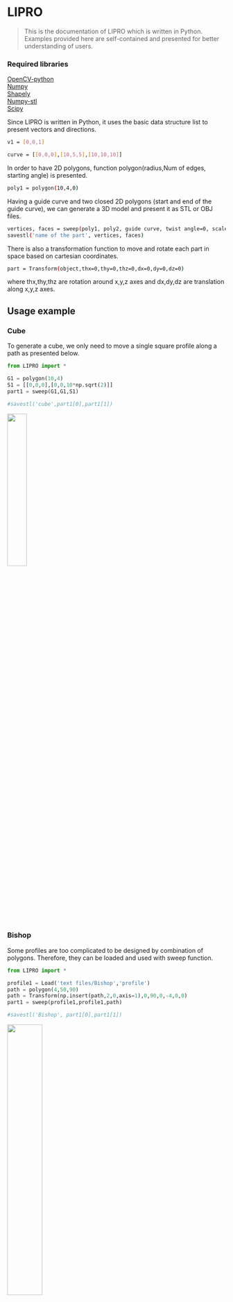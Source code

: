 # LIPRO
> This is the documentation of LIPRO which is written in Python. Examples provided here are self-contained and presented for better understanding of users.

### Required libraries

[OpenCV-python](https://pypi.org/project/opencv-python "LCO")\
[Numpy](https://numpy.org/doc "LCO")\
[Shapely](https://shapely.readthedocs.io/en/stable/manual.html "LCO")\
[Numpy-stl](https://pypi.org/project/numpy-stl/ "LCO")\
[Scipy](https://www.scipy.org/docs.html "LCO")

Since LIPRO is written in Python, it uses the basic data structure list to present vectors and directions. 
```sh
v1 = [0,0,1]

curve = [[0,0,0],[10,5,5],[10,10,10]]
```
In order to have 2D polygons, function polygon(radius,Num of edges, starting angle) is presented.

```sh
poly1 = polygon(10,4,0)
```
Having a guide curve and two closed 2D polygons (start and end of the guide curve), we can generate a 3D model and present it as STL or OBJ files.

```sh
vertices, faces = sweep(poly1, poly2, guide curve, twist angle=0, scale=None)
savestl('name of the part', vertices, faces)
```

There is also a transformation function to move and rotate each part in space based on cartesian coordinates. 
```sh
part = Transform(object,thx=0,thy=0,thz=0,dx=0,dy=0,dz=0)
```
where thx,thy,thz are rotation around x,y,z axes and dx,dy,dz are translation along x,y,z axes. 


## Usage example

### Cube
To generate a cube, we only need to move a single square profile along a path as presented below. 

```python
from LIPRO import *

G1 = polygon(10,4)
S1 = [[0,0,0],[0,0,10*np.sqrt(2)]]
part1 = sweep(G1,G1,S1)

#savestl('cube',part1[0],part1[1])
```

<img src="https://user-images.githubusercontent.com/53440292/96132563-3ac15780-0f03-11eb-84f6-8301e2362cc3.png" width="30%">

### Bishop

Some profiles are too complicated to be designed by combination of polygons. Therefore, they can be loaded and used with sweep function.

```python
from LIPRO import *

profile1 = Load('text files/Bishop','profile')
path = polygon(4,50,90)
path = Transform(np.insert(path,2,0,axis=1),0,90,0,-4,0,0)
part1 = sweep(profile1,profile1,path)

#savestl('Bishop', part1[0],part1[1])
```

<img src="https://user-images.githubusercontent.com/53440292/96174975-d6b68780-0f32-11eb-953e-905a7f5765ed.JPG" width="40%">

### Donuts

Two parts can be designed separately and can join together to form a single part.

```python
from LIPRO import *

G1 = np.insert(polygon(1,50),2,0,axis=1)
G1 = Transform(G1,90,0,0,0,0,0)
S1 = np.array(polygon(1,50)) + [-1,0]
part1 = sweep(S1,S1,G1)
part1_ver = Transform(part1[0],0,0,0,0,0,1)

G2 = np.insert(polygon(1,50),2,0,axis=1)
G2 = Transform(G2,0,90,90,0,0,0)
S2 = np.array(polygon(1,50,90)) + [0,1]
part2 = sweep(S2,S2,G2)
part2_ver = Transform(part2[0],0,0,0,0,0,3)

#savestl('ring',part1_ver,part1[1])
#savestl('ring2',part2_ver,part2[1])
```

<img src="https://user-images.githubusercontent.com/53440292/96175871-2cd7fa80-0f34-11eb-917d-5444f4c313c8.jpg" width="50%">

### A path with multiple profiles

If along the guide curve there must be located more than two profiles, we can decompose the part into multiple subparts and use the sweep function to make each subpart. Afterwards, these subparts can be joined together to form the original part.
The number of subparts can be obtained from,

```sh
N = Number of profiles - 1
```
For instance in the following example there are four subparts and five profiles as, 

<img src="https://user-images.githubusercontent.com/53440292/97698472-9b32c600-1ab9-11eb-9523-9b28b2b7ce8e.png" width="50%">

```python
from LIPRO import *

d = 11
parts = []; b_list = []
P1 = Transform(np.insert(np.array(polygon(100,100)[:int(100/2)]),2,0,1),90,180,0,100,0,0)
P1 = P1[:int(len(P1)/4)+1]
G1 = polygon(d,3)
G2 = polygon(d,4)
part1 = sweep(G1,G2,P1)
parts.append(part1[0][part1[1]]);b_list.append(1)
#savestl('m1',part1[0],part1[1])

G3 = polygon(d,5)
part2 = sweep(G2,G3,P1)
part22 = Transform(part2[0],0,43.2,0,P1[-1][0],0,P1[-1][2])
parts.append(part22[part2[1]]);b_list.append(1)
#savestl('m2',part22,part2[1])

G4 = polygon(d,6)
part3 = sweep(G3,G4,P1)
pp1 = Transform(P1,0,43.2,0,P1[-1][0],0,P1[-1][2])
part33 = Transform(part3[0],0,86.4,0,pp1[-1][0],0,pp1[-1][2])
parts.append(part33[part3[1]]);b_list.append(1)
#savestl('m3',part33,part3[1])

G5 = polygon(d,7)
part4 = sweep(G4,G5,P1)
pp2 = Transform(P1,0,86.4,0,pp1[-1][0],0,pp1[-1][2])
part44 = Transform(part4[0],0,129.6,0,pp2[-1][0],0,pp2[-1][2])
parts.append(part44[part4[1]]);b_list.append(1)
#savestl('m4',part44,part4[1])
```

<img src="https://user-images.githubusercontent.com/53440292/97699073-9cb0be00-1aba-11eb-95e4-fd5a30cc22af.jpeg" width="40%">
<img src="https://user-images.githubusercontent.com/53440292/97699114-aa664380-1aba-11eb-9b34-1e9278e5009d.jpeg" width="40%">

All the parts are stored into a list called **parts**, and a list of ones and mines ones defines the boolean operation of each subpart (**b_list**). Having these list of data along with the specified elevation we can join the subparts at each elevation using the following script. 

```python
cross_section = xsect(parts,b_list,90)
```
Plotting this cross section is possible using function below.

```python
def plot(lst):
    import matplotlib.pyplot as plt
    for i in range(len(lst)):
        ff = np.array(lst[i])
        plt.plot(ff[:,0],ff[:,1])
```
The result of this plot is shown as, 

<img src="https://user-images.githubusercontent.com/53440292/97707538-7a25a180-1ac8-11eb-80e4-89155ed44797.jpg" align = "left" width="50%"> <img src="https://user-images.githubusercontent.com/53440292/97703870-6aa35a00-1ac2-11eb-8fc1-9b29867498a5.png" align="right" width="50%">
